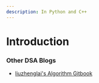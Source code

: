 ```yaml
---
description: In Python and C++
---
```


# Introduction

### Other DSA Blogs

* [liuzhenglai's Algorithm Gitbook](https://liuzhenglaichn.gitbook.io/algorithm/)

